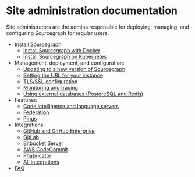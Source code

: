 # Site administration documentation

Site administrators are the admins responsible for deploying, managing, and configuring Sourcegraph for regular users.

- [Install Sourcegraph](./install)
  - [Install Sourcegraph with Docker](./install/docker)
  - [Install Sourcegraph on Kubernetes](./install/kubernetes_cluster)
- Management, deployment, and configuration:
  - [Updating to a new version of Sourcegraph](./updates)
  - [Setting the URL for your instance](./url)
  - [TLS/SSL configuration](./tls_ssl)
  - [Monitoring and tracing](./monitoring_and_tracing)
  - [Using external databases (PostgreSQL and Redis)](./external_database)
- Features:
  - [Code intelligence and language servers](../extensions/language-servers)
  - [Federation](./federation)
  - [Pings](./pings)
- Integrations:
  - [GitHub and GitHub Enterprise](../integration/github)
  - [GitLab](../integration/gitlab)
  - [Bitbucket Server](../integration/bitbucket_server)
  - [AWS CodeCommit](../integration/aws_codecommit)
  - [Phabricator](../integration/phabricator)
  - [All integrations](../integration)
- [FAQ](./faq)
